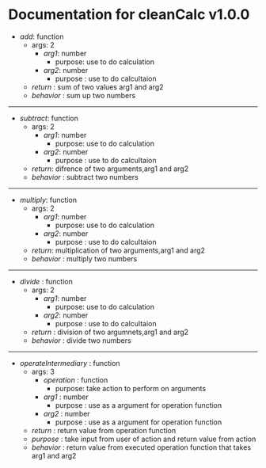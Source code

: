 # Documentation for __cleanCalc__ v1.0.0


* _add_: function
    * args: 2
        * _arg1_: number
            * purpose: use to do calculation
        * _arg2_: number
            * purpose : use to do calcultaion
    * _return_ : sum of two values arg1 and arg2
    * _behavior_ : sum up two numbers

---
* _subtract_: function
    * args: 2
        * _arg1_: number
            * purpose: use to do calculation
        * _arg2_: number
            * purpose : use to do calcultaion
    * _return_: difrence of two arguments,arg1 and arg2
    * _behavior_ : subtract two numbers

---
* _multiply_: function
    * args: 2
        * _arg1_: number
            * purpose: use to do calculation
        * _arg2_: number
            * purpose : use to do calcultaion
    * _return_: multiplication of two arguments,arg1 and arg2
    * _behavior_ : multiply two numbers

---
* _divide_ : function
    * args: 2
        * _arg1_: number
            * purpose: use to do calculation
        * _arg2_: number
            * purpose : use to do calcultaion
    * _return_ : division of two argumnets,arg1 and arg2
    * _behavior_ : divide two numbers
---
* _operateIntermediary_ : function
    * args: 3
        * _operation_ : function
            * purpose: take action to perform on arguments
        *  _arg1_ : number
            * purpose : use as a argument for operation function
        * _arg2_ : number
            * purpose : use as a argument for operation function
    * _return_ : return value from operation function
    * _purpose_ : take input from user of action and return value from action
    * _behavior_ : return value from executed operation function that takes arg1 and arg2
